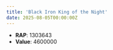 ```yaml
---
title: 'Black Iron King of the Night'
date: 2025-08-05T00:00:00Z
---
```

- **RAP**: 1303643
- **Value**: 4600000
